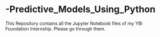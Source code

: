 # -Predictive_Models_Using_Python

This Repository contains all the Jupyter Notebook files of my YBI Foundation Internship. Please go through them.
